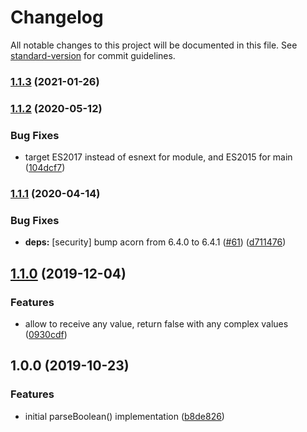 # Changelog

All notable changes to this project will be documented in this file. See [standard-version](https://github.com/conventional-changelog/standard-version) for commit guidelines.

### [1.1.3](https://github.com/eturino/ts-parse-boolean/compare/v1.1.2...v1.1.3) (2021-01-26)

### [1.1.2](https://github.com/eturino/ts-parse-boolean/compare/v1.1.1...v1.1.2) (2020-05-12)


### Bug Fixes

* target ES2017 instead of esnext for module, and ES2015 for main ([104dcf7](https://github.com/eturino/ts-parse-boolean/commit/104dcf7e2f3c70b3b9ce2857fcf1a2b45e8bef51))

### [1.1.1](https://github.com/eturino/ts-parse-boolean/compare/v1.1.0...v1.1.1) (2020-04-14)


### Bug Fixes

* **deps:** [security] bump acorn from 6.4.0 to 6.4.1 ([#61](https://github.com/eturino/ts-parse-boolean/issues/61)) ([d711476](https://github.com/eturino/ts-parse-boolean/commit/d711476c6014a76f4ea4f6a1794120e186552376))

## [1.1.0](https://github.com/eturino/ts-parse-boolean/compare/v1.0.0...v1.1.0) (2019-12-04)


### Features

* allow to receive any value, return false with any complex values ([0930cdf](https://github.com/eturino/ts-parse-boolean/commit/0930cdf34893f903770c0e123758c6e611098771))

## 1.0.0 (2019-10-23)

### Features

- initial parseBoolean() implementation ([b8de826](https://github.com/eturino/ts-parse-boolean/commit/b8de82648cebe7410d96b957b0a69fe9a8aca47a))
